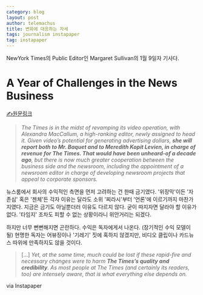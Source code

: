 ```yaml
--- 
category: blog
layout: post
author: telemachus
title: 변화에 대응하는 자세
tags: journalism instapaper
tag: instapaper
--- 
```



NewYork Times의 Public Editor인 Margaret Sullivan의 1월 9일자 기사다. 

# A Year of Challenges in the News Business­
 
 [✍원문링크](http://www.nytimes.com/2016/01/10/public-editor/a-year-of-challenges-in-the-news-business.html)
 
 
> _The Times is in the midst of revamping its video operation, with Alexandra MacCallum, a high-ranking editor, newly assigned to head it. Given video’s potential for generating advertising dollars, **she will report both to Mr. Baquet and to Meredith Kopit Levien, in charge of revenue for The Times. That would have been unheard-of a decade ago**, but there is now much greater cooperation between the business side and the newsroom, including the appointment of a newsroom editor in charge of developing newsroom projects that appeal to corporate sponsors._

뉴스룸에서 회사의 수익적인 측면을 먼저 고려하는 건 한때 금기였다. '위장막'이든 '자존심' 혹은 '젠체'든 각자 이유는 달라도 소위 '찌라시'부터 '언론'에 이르기까지 마찬가지였다. 지금은 금기도 아닐뿐더러 이유도 다르지 않다. 굳이 따지자면 달라야 할 이유가 없다. '타임지' 조차도 피할 수 없는 상황이라니 위안거리는 되겠다.

하지만 너무 뻔뻔해지면 곤란하다. 수익은 독자에게서 나온다. (장기적인 수익 모델이 될) 현명한 독자는 어뷰징이나 '기레기' 짓에 혹하지 않겠지만, 비디오 클립이나 카드뉴스 따위에 만족하지도 않을 것이다.

> [...] _Yet, at the same time, much could be lost if these rapid-fire and necessary changes were to harm **The Times’s quality and credibility**. As most people at The Times (and certainly its readers, too) are intensely aware, that is what everything else depends on._

via Instapaper